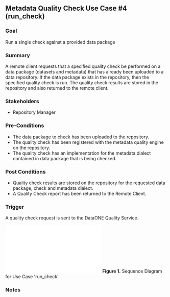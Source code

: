 ## Metadata Quality Check Use Case #4 (run_check)

### Goal

Run a single check against a provided data package

### Summary

A remote client requests that a specified quality check be performed on a data package (datasets and metadata) that has
already been uploaded to a data repository. If the data package exists in the repository, then the specified quality
check is run. The quality check results are stored in the repository and also returned to the remote client.

### Stakeholders
- Repository Manager

### Pre-Conditions
- The data package to check has been uploaded to the repository.
- The quality check has been registered with the metadata quality engine on the repository.
- The quality check has an implementation for the metadata dialect contained in data package that is being checked.

### Post Conditions
- Quality check results are stored on the repository for the requested data package, check and metadata dialect.
- A Quality Check report has been returned to the Remote Client.

### Trigger

A quality check request is sent to the DataONE Quality Service.

![Alt text](./images/mqe-run_single_check-sequence.txt)
**Figure 1.** Sequence Diagram for Use Case 'run_check'

### Notes

